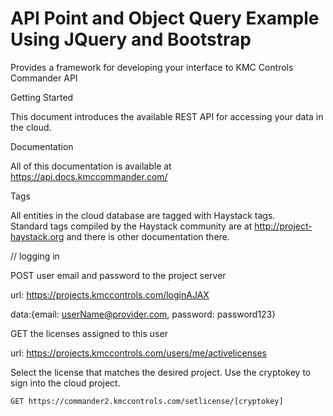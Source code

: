 # API Point and Object Query Example Using JQuery and Bootstrap
Provides a framework for developing your interface to KMC Controls Commander API

Getting Started

This document introduces the available REST API for accessing your data in the cloud.

Documentation

All of this documentation is available at https://api.docs.kmccommander.com/

Tags

All entities in the cloud database are tagged with Haystack tags.    
Standard tags compiled by the Haystack community are at http://project-haystack.org and there is other documentation there.

// logging in

POST user email and password to the project server

url: https://projects.kmccontrols.com/loginAJAX

data:{email: userName@provider.com, password: password123}

GET the licenses assigned to this user

url: https://projects.kmccontrols.com/users/me/activelicenses

Select the license that matches the desired project. Use the cryptokey to sign into the cloud project.

	GET https://commander2.kmccontrols.com/setlicense/[cryptokey]

